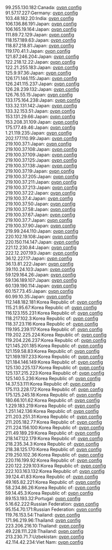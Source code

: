 99.255.130.182:Canada: [ovpn config](vpn/99_255_130_182.ovpn)  
91.57.17.227:Germany: [ovpn config](vpn/91_57_17_227.ovpn)  
103.48.182.20:India: [ovpn config](vpn/103_48_182_20.ovpn)  
106.136.86.191:Japan: [ovpn config](vpn/106_136_86_191.ovpn)  
106.165.19.164:Japan: [ovpn config](vpn/106_165_19_164.ovpn)  
111.89.72.129:Japan: [ovpn config](vpn/111_89_72_129.ovpn)  
118.157.189.63:Japan: [ovpn config](vpn/118_157_189_63.ovpn)  
118.87.218.81:Japan: [ovpn config](vpn/118_87_218_81.ovpn)  
119.170.41.1:Japan: [ovpn config](vpn/119_170_41_1.ovpn)  
121.87.246.204:Japan: [ovpn config](vpn/121_87_246_204.ovpn)  
122.218.12.22:Japan: [ovpn config](vpn/122_218_12_22.ovpn)  
122.21.255.183:Japan: [ovpn config](vpn/122_21_255_183.ovpn)  
125.9.97.36:Japan: [ovpn config](vpn/125_9_97_36.ovpn)  
126.171.146.115:Japan: [ovpn config](vpn/126_171_146_115.ovpn)  
126.241.115.237:Japan: [ovpn config](vpn/126_241_115_237.ovpn)  
126.28.239.132:Japan: [ovpn config](vpn/126_28_239_132.ovpn)  
126.76.55.15:Japan: [ovpn config](vpn/126_76_55_15.ovpn)  
133.175.164.238:Japan: [ovpn config](vpn/133_175_164_238.ovpn)  
133.32.131.142:Japan: [ovpn config](vpn/133_32_131_142.ovpn)  
133.32.153.51:Japan: [ovpn config](vpn/133_32_153_51.ovpn)  
153.131.29.66:Japan: [ovpn config](vpn/153_131_29_66.ovpn)  
153.208.31.109:Japan: [ovpn config](vpn/153_208_31_109.ovpn)  
175.177.49.46:Japan: [ovpn config](vpn/175_177_49_46.ovpn)  
1.21.119.235:Japan: [ovpn config](vpn/1_21_119_235.ovpn)  
202.177.110.99:Japan: [ovpn config](vpn/202_177_110_99.ovpn)  
219.100.37.1:Japan: [ovpn config](vpn/219_100_37_1.ovpn)  
219.100.37.108:Japan: [ovpn config](vpn/219_100_37_108.ovpn)  
219.100.37.109:Japan: [ovpn config](vpn/219_100_37_109.ovpn)  
219.100.37.125:Japan: [ovpn config](vpn/219_100_37_125.ovpn)  
219.100.37.138:Japan: [ovpn config](vpn/219_100_37_138.ovpn)  
219.100.37.19:Japan: [ovpn config](vpn/219_100_37_19.ovpn)  
219.100.37.205:Japan: [ovpn config](vpn/219_100_37_205.ovpn)  
219.100.37.211:Japan: [ovpn config](vpn/219_100_37_211.ovpn)  
219.100.37.213:Japan: [ovpn config](vpn/219_100_37_213.ovpn)  
219.100.37.22:Japan: [ovpn config](vpn/219_100_37_22.ovpn)  
219.100.37.4:Japan: [ovpn config](vpn/219_100_37_4.ovpn)  
219.100.37.50:Japan: [ovpn config](vpn/219_100_37_50.ovpn)  
219.100.37.58:Japan: [ovpn config](vpn/219_100_37_58.ovpn)  
219.100.37.67:Japan: [ovpn config](vpn/219_100_37_67.ovpn)  
219.100.37.7:Japan: [ovpn config](vpn/219_100_37_7.ovpn)  
219.100.37.90:Japan: [ovpn config](vpn/219_100_37_90.ovpn)  
219.99.244.110:Japan: [ovpn config](vpn/219_99_244_110.ovpn)  
220.102.19.108:Japan: [ovpn config](vpn/220_102_19_108.ovpn)  
220.150.114.147:Japan: [ovpn config](vpn/220_150_114_147.ovpn)  
221.12.230.84:Japan: [ovpn config](vpn/221_12_230_84.ovpn)  
222.12.207.193:Japan: [ovpn config](vpn/222_12_207_193.ovpn)  
36.12.227.17:Japan: [ovpn config](vpn/36_12_227_17.ovpn)  
36.13.81.222:Japan: [ovpn config](vpn/36_13_81_222.ovpn)  
39.110.24.103:Japan: [ovpn config](vpn/39_110_24_103.ovpn)  
59.129.164.26:Japan: [ovpn config](vpn/59_129_164_26.ovpn)  
59.136.189.107:Japan: [ovpn config](vpn/59_136_189_107.ovpn)  
60.139.190.114:Japan: [ovpn config](vpn/60_139_190_114.ovpn)  
60.157.73.45:Japan: [ovpn config](vpn/60_157_73_45.ovpn)  
60.99.10.35:Japan: [ovpn config](vpn/60_99_10_35.ovpn)  
112.148.182.181:Korea Republic of: [ovpn config](vpn/112_148_182_181.ovpn)  
115.21.95.67:Korea Republic of: [ovpn config](vpn/115_21_95_67.ovpn)  
116.123.155.231:Korea Republic of: [ovpn config](vpn/116_123_155_231.ovpn)  
118.217.102.3:Korea Republic of: [ovpn config](vpn/118_217_102_3.ovpn)  
118.37.23.116:Korea Republic of: [ovpn config](vpn/118_37_23_116.ovpn)  
119.195.239.117:Korea Republic of: [ovpn config](vpn/119_195_239_117.ovpn)  
119.202.225.224:Korea Republic of: [ovpn config](vpn/119_202_225_224.ovpn)  
119.204.226.237:Korea Republic of: [ovpn config](vpn/119_204_226_237.ovpn)  
121.145.201.185:Korea Republic of: [ovpn config](vpn/121_145_201_185.ovpn)  
121.159.58.83:Korea Republic of: [ovpn config](vpn/121_159_58_83.ovpn)  
121.169.197.233:Korea Republic of: [ovpn config](vpn/121_169_197_233.ovpn)  
121.184.146.149:Korea Republic of: [ovpn config](vpn/121_184_146_149.ovpn)  
125.130.225.137:Korea Republic of: [ovpn config](vpn/125_130_225_137.ovpn)  
125.137.215.223:Korea Republic of: [ovpn config](vpn/125_137_215_223.ovpn)  
125.140.5.236:Korea Republic of: [ovpn config](vpn/125_140_5_236.ovpn)  
14.37.53.111:Korea Republic of: [ovpn config](vpn/14_37_53_111.ovpn)  
175.113.228.172:Korea Republic of: [ovpn config](vpn/175_113_228_172.ovpn)  
175.125.245.18:Korea Republic of: [ovpn config](vpn/175_125_245_18.ovpn)  
180.66.101.62:Korea Republic of: [ovpn config](vpn/180_66_101_62.ovpn)  
1.229.183.219:Korea Republic of: [ovpn config](vpn/1_229_183_219.ovpn)  
1.251.142.136:Korea Republic of: [ovpn config](vpn/1_251_142_136.ovpn)  
211.203.251.31:Korea Republic of: [ovpn config](vpn/211_203_251_31.ovpn)  
211.205.182.77:Korea Republic of: [ovpn config](vpn/211_205_182_77.ovpn)  
211.224.156.100:Korea Republic of: [ovpn config](vpn/211_224_156_100.ovpn)  
211.49.189.29:Korea Republic of: [ovpn config](vpn/211_49_189_29.ovpn)  
218.147.122.179:Korea Republic of: [ovpn config](vpn/218_147_122_179.ovpn)  
218.235.34.3:Korea Republic of: [ovpn config](vpn/218_235_34_3.ovpn)  
218.38.125.170:Korea Republic of: [ovpn config](vpn/218_38_125_170.ovpn)  
219.250.102.36:Korea Republic of: [ovpn config](vpn/219_250_102_36.ovpn)  
220.116.199.92:Korea Republic of: [ovpn config](vpn/220_116_199_92.ovpn)  
220.122.229.103:Korea Republic of: [ovpn config](vpn/220_122_229_103.ovpn)  
222.103.163.132:Korea Republic of: [ovpn config](vpn/222_103_163_132.ovpn)  
39.124.41.83:Korea Republic of: [ovpn config](vpn/39_124_41_83.ovpn)  
49.165.82.221:Korea Republic of: [ovpn config](vpn/49_165_82_221.ovpn)  
58.234.86.26:Korea Republic of: [ovpn config](vpn/58_234_86_26.ovpn)  
59.14.45.3:Korea Republic of: [ovpn config](vpn/59_14_45_3.ovpn)  
89.153.193.32:Portugal: [ovpn config](vpn/89_153_193_32.ovpn)  
5.16.62.222:Russian Federation: [ovpn config](vpn/5_16_62_222.ovpn)  
95.154.70.171:Russian Federation: [ovpn config](vpn/95_154_70_171.ovpn)  
119.76.153.54:Thailand: [ovpn config](vpn/119_76_153_54.ovpn)  
171.96.219.96:Thailand: [ovpn config](vpn/171_96_219_96.ovpn)  
223.206.216.10:Thailand: [ovpn config](vpn/223_206_216_10.ovpn)  
49.228.111.228:Thailand: [ovpn config](vpn/49_228_111_228.ovpn)  
213.230.71.7:Uzbekistan: [ovpn config](vpn/213_230_71_7.ovpn)  
42.114.42.234:Viet Nam: [ovpn config](vpn/42_114_42_234.ovpn)  
